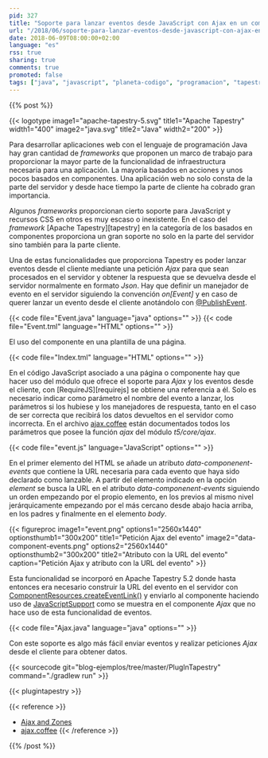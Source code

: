 ```yaml
---
pid: 327
title: "Soporte para lanzar eventos desde JavaScript con Ajax en un componente de Apache Tapestry"
url: "/2018/06/soporte-para-lanzar-eventos-desde-javascript-con-ajax-en-un-componente-de-apache-tapestry/"
date: 2018-06-09T08:00:00+02:00
language: "es"
rss: true
sharing: true
comments: true
promoted: false
tags: ["java", "javascript", "planeta-codigo", "programacion", "tapestry"]
---
```


{{% post %}}

{{< logotype image1="apache-tapestry-5.svg" title1="Apache Tapestry" width1="400" image2="java.svg" title2="Java" width2="200" >}}

Para desarrollar aplicaciones web con el lenguaje de programación Java hay gran cantidad de _frameworks_ que proponen un marco de trabajo para proporcionar la mayor parte de la funcionalidad de infraestructura necesaria para una aplicación. La mayoría basados en acciones y unos pocos basados en componentes. Una aplicación web no solo consta de la parte del servidor y desde hace tiempo la parte de cliente ha cobrado gran importancia.

Algunos _frameworks_ proporcionan cierto soporte para JavaScript y recursos CSS en otros es muy escaso o inexistente. En el caso del _framework_ [Apache Tapestry][tapestry] en la categoría de los basados en componentes proporciona un gran soporte no solo en la parte del servidor sino también para la parte cliente.

Una de estas funcionalidades que proporciona Tapestry es poder lanzar eventos desde el cliente mediante una petición _Ajax_ para que sean procesados en el servidor y obtener la respuesta que se devuelva desde el servidor normalmente en formato _Json_. Hay que definir un manejador de evento en el servidor siguiendo la convención _on[Event]_ y en caso de querer lanzar un evento desde el cliente anotándolo con [@PublishEvent](http://tapestry.apache.org/current/apidocs/index.html?org/apache/tapestry5/ComponentResources.html).

{{< code file="Event.java" language="java" options="" >}}
{{< code file="Event.tml" language="HTML" options="" >}}

El uso del componente en una plantilla de una página.

{{< code file="Index.tml" language="HTML" options="" >}}

En el código JavaScript asociado a una página o componente hay que hacer uso del módulo que ofrece el soporte para _Ajax_ y los eventos desde el cliente, con [RequireJS][requirejs] se obtiene una referencia a él. Solo es necesario indicar como parámetro el nombre del evento a lanzar, los parámetros si los hubiese y los manejadores de respuesta, tanto en el caso de ser correcta que recibirá los datos devueltos en el servidor como incorrecta. En el archivo [ajax.coffee](https://git1-us-west.apache.org/repos/asf?p=tapestry-5.git;a=blob_plain;f=tapestry-core/src/main/coffeescript/META-INF/modules/t5/core/ajax.coffee;hb=85cc611fbad4a3574664b33ce9adf614b4f0fe07) están documentados todos los parámetros que posee la función _ajax_ del módulo _t5/core/ajax_.

{{< code file="event.js" language="JavaScript" options="" >}}

En el primer elemento del HTML se añade un atributo _data-componenent-events_ que contiene la URL necesaria para cada evento que haya sido declarado como lanzable. A partir del elemento indicado en la opción _element_ se busca la URL en el atributo _data-componenent-events_ siguiendo un orden empezando por el propio elemento, en los previos al mismo nivel jerárquicamente empezando por el más cercano desde abajo hacia arriba, en los padres y finalmente en el elemento _body_.

{{< figureproc
    image1="event.png" options1="2560x1440" optionsthumb1="300x200" title1="Petición Ajax del evento"
    image2="data-component-events.png" options2="2560x1440" optionsthumb2="300x200" title2="Atributo con la URL del evento"
    caption="Petición Ajax y atributo con la URL del evento" >}}

Esta funcionalidad se incorporó en Apache Tapestry 5.2 donde hasta entonces era necesario construir la URL del evento en el servidor con [ComponentResources.createEventLink()](http://tapestry.apache.org/current/apidocs/org/apache/tapestry5/ComponentResourcesCommon.html#createEventLink-java.lang.String-java.lang.Object...-) y enviarlo al componente haciendo uso de [JavaScriptSupport](http://tapestry.apache.org/current/apidocs/org/apache/tapestry5/services/javascript/JavaScriptSupport.html) como se muestra en el componente _Ajax_ que no hace uso de esta funcionalidad de eventos.

{{< code file="Ajax.java" language="java" options="" >}}

Con este soporte es algo más fácil enviar eventos y realizar peticiones _Ajax_ desde el cliente para obtener datos.

{{< sourcecode git="blog-ejemplos/tree/master/PlugInTapestry" command="./gradlew run" >}}

{{< plugintapestry >}}

{{< reference >}}
* [Ajax and Zones](https://tapestry.apache.org/ajax-and-zones.html)
* [ajax.coffee](https://git1-us-west.apache.org/repos/asf?p=tapestry-5.git;a=blob_plain;f=tapestry-core/src/main/coffeescript/META-INF/modules/t5/core/ajax.coffee;hb=85cc611fbad4a3574664b33ce9adf614b4f0fe07)
{{< /reference >}}

{{% /post %}}
